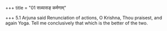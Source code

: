 +++
title = "01 सन्न्यासङ् कर्मणाम्"

+++
5.1 Arjuna said Renunciation of actions, O Krishna, Thou praisest, and
again Yoga. Tell me conclusively that which is the better of the two.
